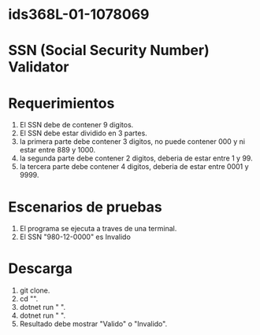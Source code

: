 # ids368L-01-1078069

# SSN (Social Security Number) Validator

# Requerimientos
1. El SSN debe de contener 9 digitos.
2. El SSN debe estar dividido en 3 partes.
21. la primera parte debe contener 3 digitos, no puede contener 000 y ni estar entre 889 y 1000.
22. la segunda parte debe contener 2 digitos, deberia de estar entre 1 y 99.
23. la tercera parte debe contener 4 digitos, deberia de estar entre 0001 y 9999.

# Escenarios de pruebas

1. El programa se ejecuta a traves de una terminal.
2. El SSN "980-12-0000" es Invalido


# Descarga

1. git clone. 
2. cd "\".
3. dotnet run "  ".
4. dotnet run "  ".
5. Resultado debe mostrar "Valido" o "Invalido".
